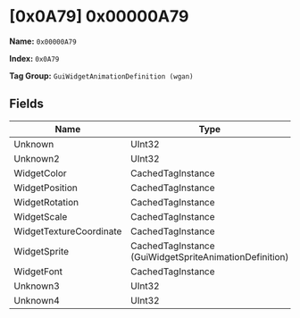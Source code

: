 # [0x0A79] 0x00000A79

**Name:** ```0x00000A79```

**Index:** ```0x0A79```

**Tag Group:** ```GuiWidgetAnimationDefinition (wgan)```

## Fields

Name	| Type	| Value
---	|---	|---	|
Unknown	|UInt32	|0
Unknown2	|UInt32	|0
WidgetColor	|CachedTagInstance	|null
WidgetPosition	|CachedTagInstance	|null
WidgetRotation	|CachedTagInstance	|null
WidgetScale	|CachedTagInstance	|null
WidgetTextureCoordinate	|CachedTagInstance	|null
WidgetSprite	|CachedTagInstance (GuiWidgetSpriteAnimationDefinition)	|[[0x0A7B] 0x00000A7B](../GuiWidgetSpriteAnimationDefinition/0A7B.md)
WidgetFont	|CachedTagInstance	|null
Unknown3	|UInt32	|0
Unknown4	|UInt32	|0


